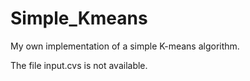 # Simple_Kmeans
My own implementation of a simple K-means algorithm.

The file input.cvs is not available.
